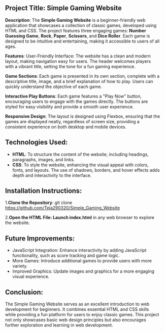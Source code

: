 ## Project Title: Simple Gaming Website
**Description**:
The **Simple Gaming Website** is a beginner-friendly web application that showcases a collection of classic games, developed using HTML and CSS. The project features three engaging games: **Number Guessing Game**, **Rock**, **Paper**, **Scissors**, and **Dice Roller**. Each game is designed to be intuitive and entertaining, making it accessible to users of all ages.

**Features**:
User-Friendly Interface: The website has a clean and modern layout, making navigation easy for users. The header welcomes players with a vibrant title, setting the tone for a fun gaming experience.

**Game Sections**: Each game is presented in its own section, complete with a descriptive title, image, and a brief explanation of how to play. Users can quickly understand the objective of each game.

**Interactive Play Buttons**: Each game features a "Play Now" button, encouraging users to engage with the games directly. The buttons are styled for easy visibility and provide a smooth user experience.

**Responsive Design**: The layout is designed using Flexbox, ensuring that the games are displayed neatly, regardless of screen size, providing a consistent experience on both desktop and mobile devices.

## Technologies Used:
- **HTML**: To structure the content of the website, including headings, paragraphs, images, and links.
- **CSS**: To style the website, enhancing the visual appeal with colors, fonts, and layouts. The use of shadows, borders, and hover effects adds depth and interactivity to the interface.
  
## Installation Instructions:
1.**Clone the Repository**:
git clone https://github.com/Teja290320/Simple_Gaming_Website

2.**Open the HTML** **File: Launch index.html** in any web browser to explore the website.

## Future Improvements:
- JavaScript Integration: Enhance interactivity by adding JavaScript functionality, such as score tracking and game logic.
- More Games: Introduce additional games to provide users with more variety.
- Improved Graphics: Update images and graphics for a more engaging visual experience.

## **Conclusion**:

The Simple Gaming Website serves as an excellent introduction to web development for beginners. It combines essential HTML and CSS skills while providing a fun platform for users to enjoy classic games. This project not only showcases basic web design principles but also encourages further exploration and learning in web development.




